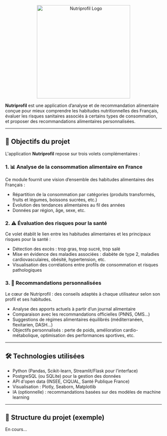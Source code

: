 <div align="center">
  <img src="images/nutriprofil-logo.png" alt="Nutriprofil Logo" width="300">
</div>


**Nutriprofil** est une application d’analyse et de recommandation alimentaire conçue pour mieux comprendre les habitudes nutritionnelles des Français, évaluer les risques sanitaires associés à certains types de consommation, et proposer des recommandations alimentaires personnalisées.

----

## 🚀 Objectifs du projet

L'application **Nutriprofil** repose sur trois volets complémentaires :

### 1. 📊 Analyse de la consommation alimentaire en France
Ce module fournit une vision d’ensemble des habitudes alimentaires des Français :
- Répartition de la consommation par catégories (produits transformés, fruits et légumes, boissons sucrées, etc.)
- Évolution des tendances alimentaires au fil des années
- Données par région, âge, sexe, etc.

### 2. ⚠️ Évaluation des risques pour la santé
Ce volet établit le lien entre les habitudes alimentaires et les principaux risques pour la santé :
- Détection des excès : trop gras, trop sucré, trop salé
- Mise en évidence des maladies associées : diabète de type 2, maladies cardiovasculaires, obésité, hypertension, etc.
- Visualisation des corrélations entre profils de consommation et risques pathologiques

### 3. 🧬 Recommandations personnalisées
Le cœur de Nutriprofil : des conseils adaptés à chaque utilisateur selon son profil et ses habitudes.
- Analyse des apports actuels à partir d’un journal alimentaire
- Comparaison avec les recommandations officielles (PNNS, OMS…)
- Suggestions de régimes alimentaires équilibrés (méditerranéen, flexitarien, DASH…)
- Objectifs personnalisés : perte de poids, amélioration cardio-métabolique, optimisation des performances sportives, etc.

---

## 🛠️ Technologies utilisées
- Python (Pandas, Scikit-learn, Streamlit/Flask pour l’interface)
- PostgreSQL (ou SQLite) pour la gestion des données
- API d'open data (INSEE, CIQUAL, Santé Publique France)
- Visualisation : Plotly, Seaborn, Matplotlib
- IA (optionnelle) : recommandations basées sur des modèles de machine learning

---

## 📂 Structure du projet (exemple)

En cours...
